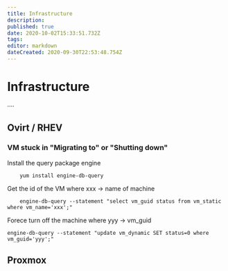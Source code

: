 ```yaml
---
title: Infrastructure
description: 
published: true
date: 2020-10-02T15:33:51.732Z
tags: 
editor: markdown
dateCreated: 2020-09-30T22:53:48.754Z
---
```


# Infrastructure
····


## Ovirt / RHEV

### VM stuck in "Migrating to" or "Shutting down"


Install the query package engine

```
    yum install engine-db-query
```

Get the id of the VM where xxx  → name of machine

```
    engine-db-query --statement "select vm_guid status from vm_static where vm_name='xxx';"
```

Forece turn off the machine where yyy → vm_guid

```
engine-db-query --statement "update vm_dynamic SET status=0 where vm_guid='yyy';"
```

## Proxmox